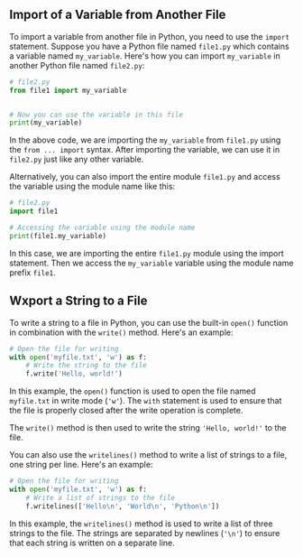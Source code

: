 ## Import of a Variable from Another File

To import a variable from another file in Python, you need to use the `import` statement. Suppose you have a Python file named `file1.py` which contains a variable named `my_variable`. Here's how you can import `my_variable` in another Python file named `file2.py`:

```python
# file2.py
from file1 import my_variable


# Now you can use the variable in this file
print(my_variable)
```

In the above code, we are importing the `my_variable` from `file1.py` using the `from ... import` syntax. After importing the variable, we can use it in `file2.py` just like any other variable.

Alternatively, you can also import the entire module `file1.py` and access the variable using the module name like this:

```python
# file2.py
import file1

# Accessing the variable using the module name
print(file1.my_variable)
```

In this case, we are importing the entire `file1.py` module using the import statement. Then we access the `my_variable` variable using the module name prefix `file1`.

## Wxport a String to a File

To write a string to a file in Python, you can use the built-in `open()` function in combination with the `write()` method. Here's an example:

```python
# Open the file for writing
with open('myfile.txt', 'w') as f:
    # Write the string to the file
    f.write('Hello, world!')
```

In this example, the `open()` function is used to open the file named `myfile.txt` in write mode (`'w'`). The `with` statement is used to ensure that the file is properly closed after the write operation is complete.

The `write()` method is then used to write the string `'Hello, world!'` to the file.

You can also use the `writelines()` method to write a list of strings to a file, one string per line. Here's an example:

```python
# Open the file for writing
with open('myfile.txt', 'w') as f:
    # Write a list of strings to the file
    f.writelines(['Hello\n', 'World\n', 'Python\n'])
```

In this example, the `writelines()` method is used to write a list of three strings to the file. The strings are separated by newlines (`'\n'`) to ensure that each string is written on a separate line.

